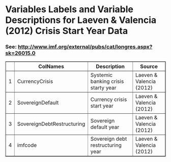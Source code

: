 # Variables Labels and Variable Descriptions for Laeven & Valencia (2012) Crisis Start Year Data
 ### See: <http://www.imf.org/external/pubs/cat/longres.aspx?sk=26015.0>

 <!-- html table generated in R 2.15.2 by xtable 1.7-0 package -->
<!-- Wed Nov  7 14:04:22 2012 -->
<TABLE border=1>
<TR> <TH>  </TH> <TH> ColNames </TH> <TH> Description </TH> <TH> Source </TH>  </TR>
  <TR> <TD align="right"> 1 </TD> <TD> CurrencyCrisis </TD> <TD> Systemic banking crisis starty year </TD> <TD> Laeven &amp  Valencia (2012) </TD> </TR>
  <TR> <TD align="right"> 2 </TD> <TD> SovereignDefault </TD> <TD> Currency crisis start year </TD> <TD> Laeven &amp  Valencia (2012) </TD> </TR>
  <TR> <TD align="right"> 3 </TD> <TD> SovereignDebtRestructuring </TD> <TD> Sovereign default year </TD> <TD> Laeven &amp  Valencia (2012) </TD> </TR>
  <TR> <TD align="right"> 4 </TD> <TD> imfcode </TD> <TD> Sovereign debt restructuring year </TD> <TD> Laeven &amp  Valencia (2012) </TD> </TR>
   </TABLE>
